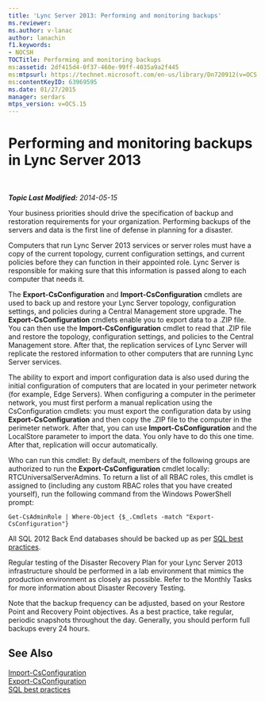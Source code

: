 ```yaml
---
title: 'Lync Server 2013: Performing and monitoring backups'
ms.reviewer: 
ms.author: v-lanac
author: lanachin
f1.keywords:
- NOCSH
TOCTitle: Performing and monitoring backups
ms:assetid: 2df415d4-0f37-460e-99ff-4035a9a2f445
ms:mtpsurl: https://technet.microsoft.com/en-us/library/Dn720912(v=OCS.15)
ms:contentKeyID: 63969595
ms.date: 01/27/2015
manager: serdars
mtps_version: v=OCS.15
---
```


# Performing and monitoring backups in Lync Server 2013

<div data-xmlns="http://www.w3.org/1999/xhtml">

<div class="topic" data-xmlns="http://www.w3.org/1999/xhtml" data-msxsl="urn:schemas-microsoft-com:xslt" data-cs="https://msdn.microsoft.com/">

<div data-asp="https://msdn2.microsoft.com/asp">



</div>

<div id="mainSection">

<div id="mainBody">

<span> </span>

_**Topic Last Modified:** 2014-05-15_

Your business priorities should drive the specification of backup and restoration requirements for your organization. Performing backups of the servers and data is the first line of defense in planning for a disaster.

Computers that run Lync Server 2013 services or server roles must have a copy of the current topology, current configuration settings, and current policies before they can function in their appointed role. Lync Server is responsible for making sure that this information is passed along to each computer that needs it.

The **Export-CsConfiguration** and **Import-CsConfiguration** cmdlets are used to back up and restore your Lync Server topology, configuration settings, and policies during a Central Management store upgrade. The **Export-CsConfiguration** cmdlets enable you to export data to a .ZIP file. You can then use the **Import-CsConfiguration** cmdlet to read that .ZIP file and restore the topology, configuration settings, and policies to the Central Management store. After that, the replication services of Lync Server will replicate the restored information to other computers that are running Lync Server services.

The ability to export and import configuration data is also used during the initial configuration of computers that are located in your perimeter network (for example, Edge Servers). When configuring a computer in the perimeter network, you must first perform a manual replication using the CsConfiguration cmdlets: you must export the configuration data by using **Export-CsConfiguration** and then copy the .ZIP file to the computer in the perimeter network. After that, you can use **Import-CsConfiguration** and the LocalStore parameter to import the data. You only have to do this one time. After that, replication will occur automatically.

Who can run this cmdlet: By default, members of the following groups are authorized to run the **Export-CsConfiguration** cmdlet locally: RTCUniversalServerAdmins. To return a list of all RBAC roles, this cmdlet is assigned to (including any custom RBAC roles that you have created yourself), run the following command from the Windows PowerShell prompt:

`Get-CsAdminRole | Where-Object {$_.Cmdlets -match "Export-CsConfiguration"}`

All SQL 2012 Back End databases should be backed up as per [SQL best practices](https://go.microsoft.com/fwlink/p/?linkid=290716).

Regular testing of the Disaster Recovery Plan for your Lync Server 2013 infrastructure should be performed in a lab environment that mimics the production environment as closely as possible. Refer to the Monthly Tasks for more information about Disaster Recovery Testing.

Note that the backup frequency can be adjusted, based on your Restore Point and Recovery Point objectives. As a best practice, take regular, periodic snapshots throughout the day. Generally, you should perform full backups every 24 hours.

<div>

## See Also


[Import-CsConfiguration](https://docs.microsoft.com/powershell/module/skype/Import-CsConfiguration)  
[Export-CsConfiguration](https://docs.microsoft.com/powershell/module/skype/Export-CsConfiguration)  
[SQL best practices](https://go.microsoft.com/fwlink/p/?linkid=290716)  
  

</div>

</div>

<span> </span>

</div>

</div>

</div>

